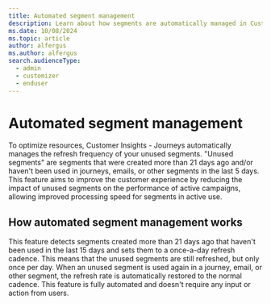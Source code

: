 ```yaml
---
title: Automated segment management
description: Learn about how segments are automatically managed in Customer Insights - Journeys.
ms.date: 10/08/2024
ms.topic: article
author: alfergus
ms.author: alfergus
search.audienceType: 
  - admin
  - customizer
  - enduser
---
```


# Automated segment management

To optimize resources, Customer Insights - Journeys automatically manages the refresh frequency of your unused segments. "Unused segments" are segments that were created more than 21 days ago and/or haven't been used in journeys, emails, or other segments in the last 5 days. This feature aims to improve the customer experience by reducing the impact of unused segments on the performance of active campaigns, allowing improved processing speed for segments in active use.

## How automated segment management works

This feature detects segments created more than 21 days ago that haven't been used in the last 15 days and sets them to a once-a-day refresh cadence. This means that the unused segments are still refreshed, but only once per day. When an unused segment is used again in a journey, email, or other segment, the refresh rate is automatically restored to the normal cadence. This feature is fully automated and doesn't require any input or action from users.
